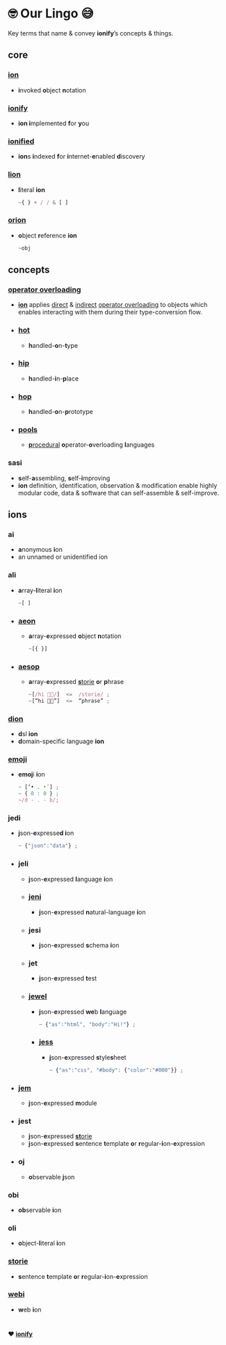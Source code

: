 # 🤓 Our Lingo 😅

Key terms that name & convey **ionify**’s concepts & things.

## core

### [ion](ions/ion.md)

- **i**nvoked **o**bject **n**otation

### [ionify](README.md)

- **ion i**mplemented **f**or **y**ou

### [ionified](https://ionified.net/)

- **ion**s **i**ndexed **f**or **i**nternet-**e**nabled **d**iscovery

### [lion](ions/lions.md)

- **l**iteral **ion**

  ```js
  ~{ } + / / & [ ]
  ```

### [orion](ions/ion.md#form)

- **o**bject **r**eference **ion**

    ```js
    ~obj
    ```

## concepts

### [operator overloading](ions/ion.md#function)

- [**ion**](#ion) applies [direct](ions/ion.md#python) &
[indirect](ions/ion.md#javascript)
[operator overloading](https://en.wikipedia.org/wiki/Operator_overloading) to objects which enables interacting with them during their type-conversion flow.

- ### [hot](ions/ion.md#java)

  - **h**andled-**o**n-**t**ype

- ### [hip](ions/ion.md#javascript)

  - **h**andled-**i**n-**p**lace

- ### [hop](ions/ion.md#javascript)

  - **h**andled-**o**n-**p**rototype

- ### [pools](ions/ion.md#other-languages)

  - [**p**rocedural](https://en.wikipedia.org/wiki/List_of_programming_languages_by_type#Procedural_languages) **o**perator-**o**verloading **l**anguages

### sasi

- **s**elf-**a**ssembling, **s**elf-**i**mproving
- **ion** definition, identification, observation & modification enable highly modular code, data & software that can self-assemble & self-improve.

## ions

### ai

- **a**nonymous **i**on
- an unnamed or unidentified ion

### ali

- **a**rray-**l**iteral **i**on

    ```js
    ~[ ]
    ```

- ### [aeon](ions/lions.md#aeons)

  - **a**rray-**e**xpressed **o**bject **n**otation

    ```js
    ~[{ }]
    ```

- ### [aesop](ions/aesop.md)

  - **a**rray-**e**xpressed [**s**torie](#storie) **o**r **p**hrase

    ```js
    ~[/hi 👋🏾/]  <=  /storie/ ;
    ~[“hi 👋🏾”]  <=  “phrase” ;
    ```

### [dion](https://github.com/ionify/ionify/blob/public/README.md#domain-specific-languages)

- **d**sl **ion**
- **d**omain-specific language **ion**

### [emoji](https://anemojii.glitch.me/)

  - **emoj**i **i**on

    ```js
    ~ [‘• . •’] ;
    ~ { 0 : 0 } ;
    ~/d - . - b/;
    ```

### jedi

- **j**son-**e**xpresse**d i**on

  ```js
  ~ {"json":"data"} ;
  ```

- ### jeli

  - **j**son-**e**xpressed **l**anguage **i**on

  - ### [jeni](https://github.com/ionified/jeni-ions.iskitz.net/blob/public/jeni.play.js#L1)

    - **j**son-**e**xpressed **n**atural-language **i**on

  - ### jesi

    - **j**son-**e**xpressed **s**chema **i**on

  - ### jet

    - **j**son-**e**xpressed **t**est

  - ### [jewel](ions/jewels.md)

    - **j**son-**e**xpressed **we**b **l**anguage

      ```js
      ~ {"as":"html", "body":"Hi!"} ;
      ```

    - ### [jess](ions/jess.md)

      - **j**son-**e**xpressed **s**tyle**s**heet

        ```js
        ~ {"as":"css", "#body": {"color":"#000"}} ;
        ```

- ### [jem](ions/jems.md)

  - **j**son-**e**xpressed **m**odule

- ### jest

  - **j**son-**e**xpressed [**st**orie](#storie)
  - **j**son-**e**xpressed **s**entence **t**emplate **o**r **r**egular-**i**on-**e**xpression

- ### oj

  - **o**bservable **j**son

### obi

- **ob**servable **i**on

### oli

- **o**bject-**l**iteral **i**on

### [storie](ions/stories.md)

- **s**entence **t**emplate **o**r **r**egular-**i**on-**e**xpression

### [webi](ions/webi.md)

- **w**eb **i**on


#
**❤️ [ionify](https://about.ionify.net/)**